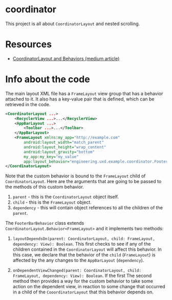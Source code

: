 # coordinator

This project is all about `CoordinatorLayout` and nested scrolling.

# Resources

- [CoordinatorLayout and Behaviors (medium article)](https://goo.gl/oLH8pm)

# Info about the code

The main layout XML file has a `FrameLayout` view group that has a behavior 
attached to it. It also has a key-value pair that is defined, which 
can be retrieved in the code.

```xml
<CoordinatorLayout ...>
    <RecyclerView ...>...</RecyclerView>
    <AppBarLayout ...>
        <Toolbar ...>...</Toolbar>
    </AppBarLayout>
    <FrameLayout xmlns:my_app="http://example.com"
        android:layout_width="match_parent"
        android:layout_height="wrap_content"
        android:layout_gravity="bottom"
        my_app:my_key="my_value"
        app:layout_behavior="engineering.uxd.example.coordinator.FooterBarBehavior">
</CoordinatorLayout>
```

Note that the custom behavior is bound to the `FrameLayout` child of `CoordinatorLayout`. Here are
the arguments that are going to be passed to the methods of this custom behavior.
1. `parent` - this is the `CoordinatorLayout` object itself.
2. `child` - this is the `FrameLayout` object.
3. `dependency` - this will contain object references to all the children of the `parent`.

The `FooterBarBehavior` class extends `CoordinatorLayout.Behavior<FrameLayout>` and it implements 
two methods:

1. `layoutDependsOn(parent: CoordinatorLayout, child: FrameLayout, dependency: View): Boolean`. 
This first checks to see if any of the children contained in the `CoordinatorLayout` will affect 
this behavior. In this case, we declare that the behavior of the `child` (`FrameLayout`) is affected
by the any changes to the `AppBarLayout` (`dependency`). 

2. `onDependentViewChanged(parent: CoordinatorLayout, child: FrameLayout, dependency: View): Boolean`. 
If the first The second method then provides a way for the custom behavior to take 
some action on the dependent view, in reaction to some change that occurred in a child of 
the `CooordinatorLayout` that this behavior depends on.